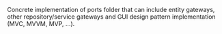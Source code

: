 Concrete implementation of ports folder that can include entity gateways, other repository/service gateways and GUI design pattern implementation (MVC, MVVM, MVP, ...).
